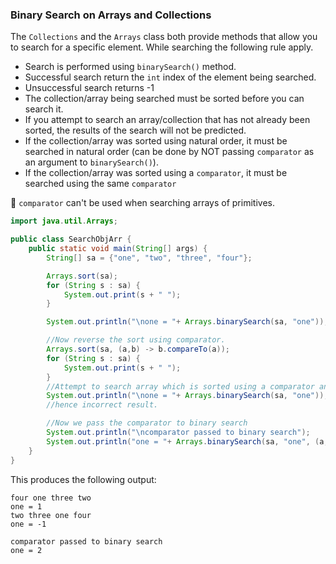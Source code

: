 
### Binary Search on Arrays and Collections
The `Collections` and the `Arrays` class both provide methods that allow you to search for a specific element. While searching the following rule apply.

- Search is performed using `binarySearch()` method.
- Successful search return the `int` index of the element being searched.
- Unsuccessful search returns -1
- The collection/array being searched must be sorted before you can search it.
- If you attempt to search an array/collection that has not already been sorted, the results of the search will not be predicted.
- If the collection/array was sorted using natural order, it must be searched in natural order (can be done by NOT passing `comparator` as an argument to `binarySearch()`).
- If the collection/array was sorted using a `comparator`, it must be searched using the same `comparator`

:tada: `comparator` can't be used when searching arrays of primitives.

```Java
import java.util.Arrays;

public class SearchObjArr {
    public static void main(String[] args) {
        String[] sa = {"one", "two", "three", "four"};

        Arrays.sort(sa);
        for (String s : sa) {
            System.out.print(s + " ");
        }

        System.out.println("\none = "+ Arrays.binarySearch(sa, "one"));

        //Now reverse the sort using comparator.
        Arrays.sort(sa, (a,b) -> b.compareTo(a));
        for (String s : sa) {
            System.out.print(s + " ");
        }
        //Attempt to search array which is sorted using a comparator and didn't pass the comparator to binarySearch().
        System.out.println("\none = "+ Arrays.binarySearch(sa, "one"));
        //hence incorrect result.

        //Now we pass the comparator to binary search
        System.out.println("\ncomparator passed to binary search");
        System.out.println("one = "+ Arrays.binarySearch(sa, "one", (a,b) -> b.compareTo(a)));
    }
}
```
This produces the following output:
```Console
four one three two
one = 1
two three one four
one = -1

comparator passed to binary search
one = 2
```
